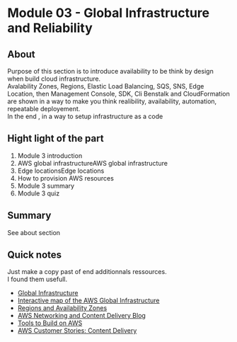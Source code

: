 Module 03 - Global Infrastructure and Reliability
================


About
------------
Purpose of this section is to introduce availability to be think by design when build cloud infrastructure.\
Avalability Zones, Regions, Elastic Load Balancing, SQS, SNS, Edge Location, then Management Console, SDK, Cli Benstalk and CloudFormation are shown in a way to make you think realibility, availability, automation, repeatable deployement.\
In the end , in a way to setup infrastructure as a code 


Hight light of the part
--
1. Module 3 introduction
2. AWS global infrastructureAWS global infrastructure
3. Edge locationsEdge locations
4. How to provision AWS resources
5. Module 3 summary
6. Module 3 quiz

Summary
--
See about section

Quick notes
--
Just make a copy past of end additionnals ressources.\
I found them usefull.

* [Global Infrastructure](https://aws.amazon.com/fr/about-aws/global-infrastructure/ "Global Infrastructure")
* [Interactive map of the AWS Global Infrastructure](https://aws.amazon.com/fr/about-aws/global-infrastructure/regions_az/ "Interactive map of the AWS Global Infrastructure")
* [Regions and Availability Zones](https://aws.amazon.com/fr/about-aws/global-infrastructure/regions_az/ "Regions and Availability Zones")
* [AWS Networking and Content Delivery Blog](https://aws.amazon.com/fr/blogs/networking-and-content-delivery/ "AWS Networking and Content Delivery Blog")
* [Tools to Build on AWS](https://aws.amazon.com/fr/tools/ "Tools to Build on AWS")
* [AWS Customer Stories: Content Delivery](https://aws.amazon.com/fr/solutions/case-studies/?customer-references-cards.sort-by=item.additionalFields.publishedDate&customer-references-cards.sort-order=desc&awsf.customer-references-location=*all&awsf.customer-references-segment=*all&awsf.customer-references-product=product%23vpc%7Cproduct%23api-gateway%7Cproduct%23cloudfront%7Cproduct%23route53%7Cproduct%23directconnect%7Cproduct%23elb&awsf.customer-references-category=category%23content-delivery&awsf.language=language%23french&awsf.customer-references-industry=*all&awsf.customer-references-use-case=*all "AWS Customer Stories: Content Delivery")

